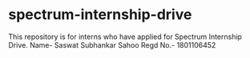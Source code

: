 # spectrum-internship-drive
This repository is for interns who have applied for Spectrum Internship Drive.
Name- Saswat Subhankar Sahoo
Regd No.- 1801106452
